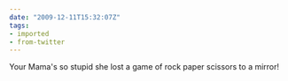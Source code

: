 ```yaml
---
date: "2009-12-11T15:32:07Z"
tags:
- imported
- from-twitter
---
```

Your Mama's so stupid she lost a game of rock paper scissors to a mirror\!
